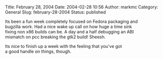 Title: February 28, 2004
Date: 2004-02-28 10:56
Author: markmc
Category: General
Slug: february-28-2004
Status: published

Its been a fun week completely focused on Fedora packaging and  
bugzilla work. Had a nice wake up call on how huge a time sink  
fixing non x86 builds can be. A day and a half debugging an ABI  
mismatch on pcc breaking the gtk2 build! Sheesh.

Its nice to finish up a week with the feeling that you've got  
a good handle on things, though.
